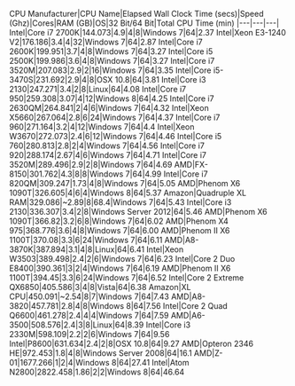 CPU Manufacturer|CPU Name|Elapsed Wall Clock Time (secs)|Speed (Ghz)|Cores|RAM (GB)|OS|32 Bit/64 Bit|Total CPU Time (min)
|---|---|---|
Intel|Core i7 2700K|144.073|4.9|4|8|Windows 7|64|2.37
Intel|Xeon E3-1240 V2|176.186|3.4|4|32|Windows 7|64|2.87
Intel|Core i7 2600K|199.951|3.7|4|8|Windows 7|64|3.27
Intel|Core i5 2500K|199.986|3.6|4|8|Windows 7|64|3.27
Intel|Core i7 3520M|207.083|2.9|2|16|Windows 7|64|3.35
Intel|Core i5-3470S|231.692|2.9|4|8|OSX 10.8|64|3.81
Intel|Core i3 2130|247.271|3.4|2|8|Linux|64|4.08
Intel|Core i7 950|259.308|3.07|4|12|Windows 8|64|4.25
Intel|Core i7 2630QM|264.841|2|4|6|Windows 7|64|4.32
Intel|Xeon X5660|267.064|2.8|6|24|Windows 7|64|4.37
Intel|Core i7 960|271.164|3.2|4|12|Windows 7|64|4.4
Intel|Xeon W3670|272.073|2.4|6|12|Windows 7|64|4.46
Intel|Core i5 760|280.813|2.8|2|4|Windows 7|64|4.56
Intel|Core i7 920|288.174|2.67|4|6|Windows 7|64|4.71
Intel|Core i7 3520M|289.496|2.9|2|8|Windows 7|64|4.69
AMD|FX-8150|301.762|4.3|8|8|Windows 7|64|4.99
Intel|Core i7 820QM|309.247|1.73|4|8|Windows 7|64|5.05
AMD|Phenom X6 1090T|326.605|4|6|4|Windows 8|64|5.37
Amazon|Quadruple XL RAM|329.086|~2.89|8|68.4|Windows 7|64|5.43
Intel|Core i3 2130|336.307|3.4|2|8|Windows Server 2012|64|5.46
AMD|Phenom X6 1090T|366.82|3.2|6|8|Windows 7|64|6.02
AMD|Phenom X4 975|368.776|3.6|4|8|Windows 7|64|6.00
AMD|Phenom II X6 1100T|370.08|3.3|6|24|Windows 7|64|6.11
AMD|A8-3870K|387.894|3.1|4|8|Linux|64|6.41
Intel|Xeon W3503|389.498|2.4|2|6|Windows 7|64|6.23
Intel|Core 2 Duo E8400|390.361|3|2|4|Windows 7|64|6.19
AMD|Phenom II X6 1100T|394.45|3.3|6|24|Windows 7|64|6.52
Intel|Core 2 Extreme QX6850|405.586|3|4|8|Vista|64|6.38
Amazon|XL CPU|450.091|~2.54|8|7|Windows 7|64|7.43
AMD|A8-3820|457.781|2.8|4|8|Windows 8|64|7.56
Intel|Core 2 Quad Q6600|461.278|2.4|4|4|Windows 7|64|7.59
AMD|A6-3500|508.576|2.4|3|8|Linux|64|8.39
Intel|Core i3 2330M|598.109|2.2|2|6|Windows 7|64|9.56
Intel|P8600|631.634|2.4|2|8|OSX 10.8|64|9.27
AMD|Opteron 2346 HE|972.453|1.8|4|8|Windows Server 2008|64|16.1
AMD|Z-01|1677.266|1|2|4|Windows 8|64|27.41
Intel|Atom N2800|2822.458|1.86|2|2|Windows 8|64|46.64